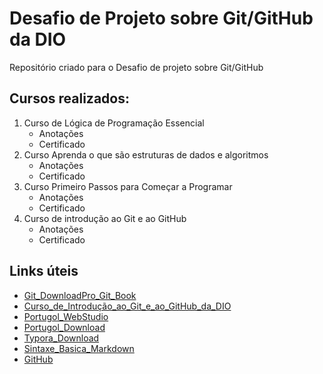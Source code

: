 # Desafio de Projeto sobre Git/GitHub da DIO
Repositório criado para o Desafio de projeto sobre Git/GitHub

## Cursos realizados:

1. Curso de Lógica de Programação Essencial
   - Anotações
   - Certificado
2. Curso Aprenda o que são estruturas de dados e algoritmos
   - Anotações
   - Certificado
3. Curso Primeiro Passos para Começar a Programar
   - Anotações
   - Certificado
4. Curso de introdução ao Git e ao GitHub
   - Anotações
   - Certificado

## Links úteis
- [Git_Download](https://git-scm.com/downloads)[Pro_Git_Book](https://git-scm.com/book/en/v2)
- [Curso_de_Introdução_ao_Git_e_ao_GitHub_da_DIO](https://web.dio.me/course/git-e-github-focado-em-pullrequest/learning/7ee9e586-a200-41de-a075-fd6a7b4b5a1e/?back=/home)
- [Portugol_WebStudio](https://portugol-webstudio.cubos.io/ide)
- [Portugol_Download](http://lite.acad.univali.br/portugol/)
- [Typora_Download](https://typora.io/)
- [Sintaxe_Basica_Markdown](https://www.markdownguide.org/basic-syntax/)
- [GitHub](https://github.com/)
